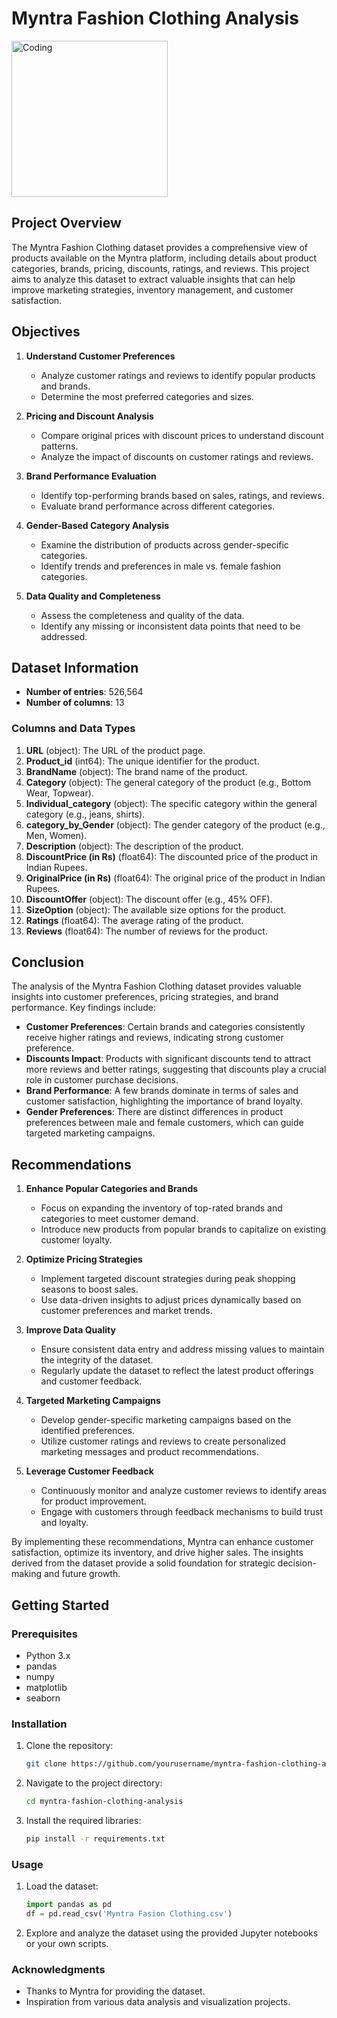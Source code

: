 # Myntra Fashion Clothing Analysis
<img width="250" alt="Coding" src="https://1000logos.net/wp-content/uploads/2022/08/Myntra-Logo-2015.png">

## Project Overview
The Myntra Fashion Clothing dataset provides a comprehensive view of products available on the Myntra platform, including details about product categories, brands, pricing, discounts, ratings, and reviews. This project aims to analyze this dataset to extract valuable insights that can help improve marketing strategies, inventory management, and customer satisfaction.

## Objectives

1. **Understand Customer Preferences**
   - Analyze customer ratings and reviews to identify popular products and brands.
   - Determine the most preferred categories and sizes.

2. **Pricing and Discount Analysis**
   - Compare original prices with discount prices to understand discount patterns.
   - Analyze the impact of discounts on customer ratings and reviews.

3. **Brand Performance Evaluation**
   - Identify top-performing brands based on sales, ratings, and reviews.
   - Evaluate brand performance across different categories.

4. **Gender-Based Category Analysis**
   - Examine the distribution of products across gender-specific categories.
   - Identify trends and preferences in male vs. female fashion categories.

5. **Data Quality and Completeness**
   - Assess the completeness and quality of the data.
   - Identify any missing or inconsistent data points that need to be addressed.

## Dataset Information
- **Number of entries**: 526,564
- **Number of columns**: 13

### Columns and Data Types
1. **URL** (object): The URL of the product page.
2. **Product_id** (int64): The unique identifier for the product.
3. **BrandName** (object): The brand name of the product.
4. **Category** (object): The general category of the product (e.g., Bottom Wear, Topwear).
5. **Individual_category** (object): The specific category within the general category (e.g., jeans, shirts).
6. **category_by_Gender** (object): The gender category of the product (e.g., Men, Women).
7. **Description** (object): The description of the product.
8. **DiscountPrice (in Rs)** (float64): The discounted price of the product in Indian Rupees.
9. **OriginalPrice (in Rs)** (float64): The original price of the product in Indian Rupees.
10. **DiscountOffer** (object): The discount offer (e.g., 45% OFF).
11. **SizeOption** (object): The available size options for the product.
12. **Ratings** (float64): The average rating of the product.
13. **Reviews** (float64): The number of reviews for the product.

## Conclusion
The analysis of the Myntra Fashion Clothing dataset provides valuable insights into customer preferences, pricing strategies, and brand performance. Key findings include:

- **Customer Preferences**: Certain brands and categories consistently receive higher ratings and reviews, indicating strong customer preference.
- **Discounts Impact**: Products with significant discounts tend to attract more reviews and better ratings, suggesting that discounts play a crucial role in customer purchase decisions.
- **Brand Performance**: A few brands dominate in terms of sales and customer satisfaction, highlighting the importance of brand loyalty.
- **Gender Preferences**: There are distinct differences in product preferences between male and female customers, which can guide targeted marketing campaigns.

## Recommendations
1. **Enhance Popular Categories and Brands**
   - Focus on expanding the inventory of top-rated brands and categories to meet customer demand.
   - Introduce new products from popular brands to capitalize on existing customer loyalty.

2. **Optimize Pricing Strategies**
   - Implement targeted discount strategies during peak shopping seasons to boost sales.
   - Use data-driven insights to adjust prices dynamically based on customer preferences and market trends.

3. **Improve Data Quality**
   - Ensure consistent data entry and address missing values to maintain the integrity of the dataset.
   - Regularly update the dataset to reflect the latest product offerings and customer feedback.

4. **Targeted Marketing Campaigns**
   - Develop gender-specific marketing campaigns based on the identified preferences.
   - Utilize customer ratings and reviews to create personalized marketing messages and product recommendations.

5. **Leverage Customer Feedback**
   - Continuously monitor and analyze customer reviews to identify areas for product improvement.
   - Engage with customers through feedback mechanisms to build trust and loyalty.

By implementing these recommendations, Myntra can enhance customer satisfaction, optimize its inventory, and drive higher sales. The insights derived from the dataset provide a solid foundation for strategic decision-making and future growth.

## Getting Started

### Prerequisites
- Python 3.x
- pandas
- numpy
- matplotlib
- seaborn

### Installation
1. Clone the repository:
    ```bash
    git clone https://github.com/yourusername/myntra-fashion-clothing-analysis.git
    ```
2. Navigate to the project directory:
    ```bash
    cd myntra-fashion-clothing-analysis
    ```
3. Install the required libraries:
    ```bash
    pip install -r requirements.txt
    ```

### Usage
1. Load the dataset:
    ```python
    import pandas as pd
    df = pd.read_csv('Myntra Fasion Clothing.csv')
    ```
2. Explore and analyze the dataset using the provided Jupyter notebooks or your own scripts.

### Acknowledgments
- Thanks to Myntra for providing the dataset.
- Inspiration from various data analysis and visualization projects.

